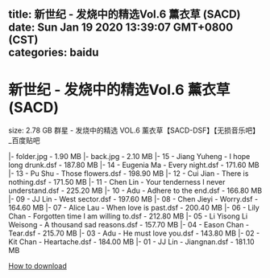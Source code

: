 
title: 新世纪 - 发烧中的精选Vol.6 薰衣草 (SACD)
date: Sun Jan 19 2020 13:39:07 GMT+0800 (CST)    
categories: baidu
---

# 新世纪 - 发烧中的精选Vol.6 薰衣草 (SACD)
size: 2.78 GB
 群星 - 发烧中的精选 VOL.6 薰衣草【SACD-DSF】【无损音乐吧】_百度贴吧
 
|- folder.jpg - 1.90 MB
|- back.jpg - 2.10 MB
|- 15 - Jiang Yuheng - I hope long drunk.dsf - 187.80 MB
|- 14 - Eugenia Ma - Every night.dsf - 171.60 MB
|- 13 - Pu Shu - Those flowers.dsf - 198.90 MB
|- 12 - Cui Jian - There is nothing.dsf - 171.50 MB
|- 11 - Chen Lin - Your tenderness I never understand.dsf - 225.20 MB
|- 10 - Adu - Adhere to the end.dsf - 166.80 MB
|- 09 - JJ Lin - West sector.dsf - 197.60 MB
|- 08 - Chen Jieyi - Worry.dsf - 164.60 MB
|- 07 - Alice Lau - When love is past.dsf - 200.40 MB
|- 06 - Lily Chan - Forgotten time I am willing to.dsf - 212.80 MB
|- 05 - Li Yisong Li Weisong - A thousand sad reasons.dsf - 157.70 MB
|- 04 - Eason Chan - Tear.dsf - 215.70 MB
|- 03 - Adu - He must love you.dsf - 143.80 MB
|- 02 - Kit Chan - Heartache.dsf - 184.00 MB
|- 01 - JJ Lin - Jiangnan.dsf - 181.10 MB

[How to download](https://bpcam.bemobtrk.com/go/2ceec3aa-1ca2-46d6-b9ff-aaa5c184517c?jno=4500)